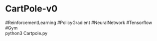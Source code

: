 # CartPole-v0
#ReinforcementLearning #PolicyGradient #NeuralNetwork #Tensorflow #Gym
</br>
python3 Cartpole.py
</br>
